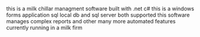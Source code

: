this is a milk chillar managment software
built with .net c#
this is a windows forms application 
sql local db and sql server both supported
this software manages complex reports and other many more automated features
currently running in a milk firm
